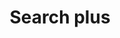 ---
title: Search plus
tags: ["search", "plus", "find", "query", "add"]
icon: search-plus
svg: '<svg xmlns="http://www.w3.org/2000/svg" width="24" height="24" fill="none" viewBox="0 0 24 24" stroke-width="1.5" stroke-linecap="round" stroke-linejoin="round" stroke="currentColor"><path d="m16.893 16.92 3.08 3.08m-.889-8.419c0 4.187-3.383 7.581-7.555 7.581-4.173 0-7.556-3.394-7.556-7.58C3.973 7.393 7.356 4 11.528 4c4.173 0 7.556 3.394 7.556 7.581M9.5 11.5h4m-2-2v4"/></svg>'
---